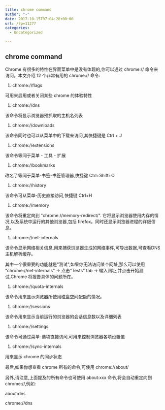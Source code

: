 ```yaml
---
title: chrome command
author: "-"
date: 2017-10-15T07:04:28+00:00
url: /?p=11277
categories:
  - Uncategorized

---
```

## chrome command
Chrome 有很多的特性在界面菜单中是没有体现的,你可以通过 chrome:// 命令来访问。本文介绍 12 个非常有用的 chrome:// 命令: 

  1. chrome://flags

可用来启用或者关闭某些 chrome 的体验特性

  1. chrome://dns

该命令将显示浏览器预抓取的主机名列表

  1. chrome://downloads

该命令同时也可以从菜单中的下载来访问,其快捷键是 Ctrl + J

  1. chrome://extensions

该命令等同于菜单 - 工具 - 扩展

  1. chrome://bookmarks

改名了等同于菜单-书签-书签管理器,快捷键 Ctrl+Shift+O

  1. chrome://history

该命令可从菜单-历史直接访问,快捷键 Ctrl+H

  1. chrome://memory

该命令将重定向到 "chrome://memory-redirect/". 它将显示浏览器使用内存的情况,以及系统中运行的其他浏览器,包括 firefox。同时还显示浏览器进程的详细信息。

  1. chrome://net-internals

该命令显示网络相关信息,用来捕获浏览器生成的网络事件,可导出数据,可查看DNS主机解析缓存。

其中一个很重要的功能就是"测试",如果你无法访问某个网址,那么可以使用 "chrome://net-internals" -> 点击"Tests" tab -> 输入网址,并点击开始测试,Chrome 将报告具体的问题所在。

  1. chrome://quota-internals

该命令用来显示浏览器所使用磁盘空间配额的情况。

  1. chrome://sessions

该命令用来显示当前运行的浏览器的会话信息数以及详细列表

  1. chrome://settings

该命令可通过菜单-选项直接访问,可用来控制浏览器各项设置值

  1. chrome://sync-internals

用来显示 chrome 的同步状态

最后,如果你想查看 chrome 所有的命令,可使用 chrome://about/

另外,请注意,上面提及的所有命令也可使用 about:xxx 命令,将会自动重定向到 chrome://,例如: 

about:dns
  
chrome://dns